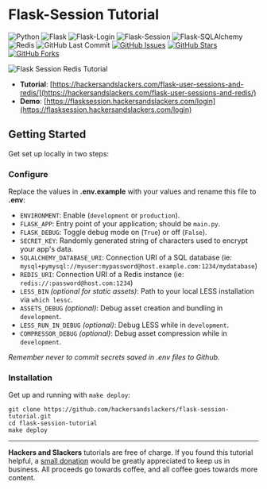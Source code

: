 # Flask-Session Tutorial

![Python](https://img.shields.io/badge/Python-v^3.10-blue.svg?logo=python&longCache=true&logoColor=white&colorB=5e81ac&style=flat-square&colorA=4c566a)
![Flask](https://img.shields.io/badge/Flask-v^2.3.3-blue.svg?longCache=true&logo=flask&style=flat-square&logoColor=white&colorB=5e81ac&colorA=4c566a)
![Flask-Login](https://img.shields.io/badge/Flask--Login-v0.6.2-blue.svg?longCache=true&logo=flask&style=flat-square&logoColor=white&colorB=5e81ac&colorA=4c566a)
![Flask-Session](https://img.shields.io/badge/Flask--Session-v0.5.0-blue.svg?longCache=true&logo=flask&style=flat-square&logoColor=white&colorB=5e81ac&colorA=4c566a)
![Flask-SQLAlchemy](https://img.shields.io/badge/Flask--SQLAlchemy-v3.0.5-red.svg?longCache=true&style=flat-square&logo=scala&logoColor=white&colorA=4c566a&colorB=bf616a)
![Redis](https://img.shields.io/badge/Redis-v5.0.0-red.svg?longCache=true&style=flat-square&logo=redis&logoColor=white&colorA=4c566a&colorB=bf616a)
![GitHub Last Commit](https://img.shields.io/github/last-commit/google/skia.svg?style=flat-square&colorA=4c566a&colorB=a3be8c&logo=GitHub)
[![GitHub Issues](https://img.shields.io/github/issues/hackersandslackers/flask-session-tutorial.svg?style=flat-square&colorA=4c566a&logo=GitHub&colorB=ebcb8b)](https://github.com/hackersandslackers/flask-session-tutorial/issues)
[![GitHub Stars](https://img.shields.io/github/stars/hackersandslackers/flask-session-tutorial.svg?style=flat-square&colorA=4c566a&logo=GitHub&colorB=ebcb8b)](https://github.com/hackersandslackers/flask-session-tutorial/stargazers)
[![GitHub Forks](https://img.shields.io/github/forks/hackersandslackers/flask-session-tutorial.svg?style=flat-square&colorA=4c566a&logo=GitHub&colorB=ebcb8b)](https://github.com/hackersandslackers/flask-session-tutorial/network)

![Flask Session Redis Tutorial](https://github.com/hackersandslackers/flask-session-tutorial/blob/master/.github/flask-session2@2x.jpg?raw=true)

* **Tutorial**: [https://hackersandslackers.com/flask-user-sessions-and-redis/](https://hackersandslackers.com/flask-user-sessions-and-redis/)
* **Demo**: [https://flasksession.hackersandslackers.com/login](https://flasksession.hackersandslackers.com/login)

## Getting Started

Get set up locally in two steps:

### Configure

Replace the values in **.env.example** with your values and rename this file to **.env**:

* `ENVIRONMENT`: Enable (`development` or `production`).
* `FLASK_APP`: Entry point of your application; should be `main.py`.
* `FLASK_DEBUG`: Toggle debug mode on (`True`) or off (`False`).
* `SECRET_KEY`: Randomly generated string of characters used to encrypt your app's data.
* `SQLALCHEMY_DATABASE_URI`: Connection URI of a SQL database (ie: `mysql+pymysql://myuser:mypassword@host.example.com:1234/mydatabase`)
* `REDIS_URI`: Connection URI of a Redis instance (ie: `redis://:password@host.com:1234`)
* `LESS_BIN` *(optional for static assets)*: Path to your local LESS installation via `which lessc`.
* `ASSETS_DEBUG` *(optional)*: Debug asset creation and bundling in `development`.
* `LESS_RUN_IN_DEBUG` *(optional)*: Debug LESS while in `development`.
* `COMPRESSOR_DEBUG` *(optional)*: Debug asset compression while in `development`.

*Remember never to commit secrets saved in .env files to Github.*

### Installation

Get up and running with `make deploy`:

```shell
git clone https://github.com/hackersandslackers/flask-session-tutorial.git
cd flask-session-tutorial
make deploy
```

-----

**Hackers and Slackers** tutorials are free of charge. If you found this tutorial helpful, a [small donation](https://www.buymeacoffee.com/hackersslackers) would be greatly appreciated to keep us in business. All proceeds go towards coffee, and all coffee goes towards more content.
